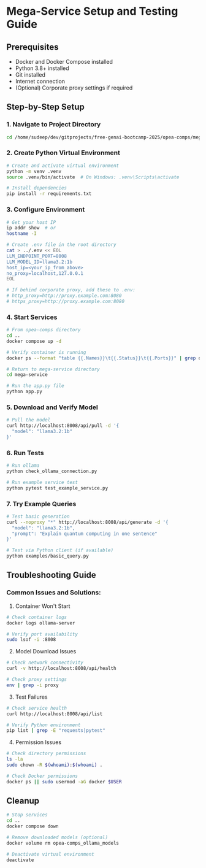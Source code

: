 # Mega-Service Setup and Testing Guide

## Prerequisites
- Docker and Docker Compose installed
- Python 3.8+ installed
- Git installed
- Internet connection
- (Optional) Corporate proxy settings if required

## Step-by-Step Setup

### 1. Navigate to Project Directory
```bash
cd /home/sudeep/dev/gitprojects/free-genai-bootcamp-2025/opea-comps/mega-service
```

### 2. Create Python Virtual Environment
```bash
# Create and activate virtual environment
python -m venv .venv
source .venv/bin/activate  # On Windows: .venv\Scripts\activate

# Install dependencies
pip install -r requirements.txt
```

### 3. Configure Environment

```bash
# Get your host IP
ip addr show  # or
hostname -I

# Create .env file in the root directory
cat > ../.env << EOL
LLM_ENDPOINT_PORT=8008
LLM_MODEL_ID=llama3.2:1b
host_ip=<your_ip_from_above>
no_proxy=localhost,127.0.0.1
EOL

# If behind corporate proxy, add these to .env:
# http_proxy=http://proxy.example.com:8080
# https_proxy=http://proxy.example.com:8080
```

### 4. Start Services
```bash
# From opea-comps directory
cd ..
docker compose up -d

# Verify container is running
docker ps --format "table {{.Names}}\t{{.Status}}\t{{.Ports}}" | grep ollama

# Return to mega-service directory
cd mega-service

# Run the app.py file
python app.py
```

### 5. Download and Verify Model
```bash
# Pull the model
curl http://localhost:8008/api/pull -d '{
  "model": "llama3.2:1b"
}'
```

### 6. Run Tests
```bash
# Run ollama
python check_ollama_connection.py

# Run example service test
python pytest test_example_service.py


```

### 7. Try Example Queries
```bash
# Test basic generation
curl --noproxy "*" http://localhost:8008/api/generate -d '{
  "model": "llama3.2:1b",
  "prompt": "Explain quantum computing in one sentence"
}'

# Test via Python client (if available)
python examples/basic_query.py
```

## Troubleshooting Guide

### Common Issues and Solutions:

1. Container Won't Start
```bash
# Check container logs
docker logs ollama-server

# Verify port availability
sudo lsof -i :8008
```

2. Model Download Issues
```bash
# Check network connectivity
curl -v http://localhost:8008/api/health

# Check proxy settings
env | grep -i proxy
```

3. Test Failures
```bash
# Check service health
curl http://localhost:8008/api/list

# Verify Python environment
pip list | grep -E "requests|pytest"
```

4. Permission Issues
```bash
# Check directory permissions
ls -la
sudo chown -R $(whoami):$(whoami) .

# Check Docker permissions
docker ps || sudo usermod -aG docker $USER
```

## Cleanup

```bash
# Stop services
cd ..
docker compose down

# Remove downloaded models (optional)
docker volume rm opea-comps_ollama_models

# Deactivate virtual environment
deactivate
```